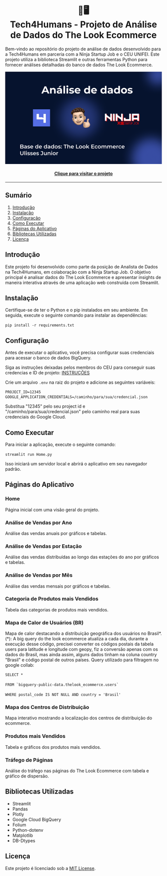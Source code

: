 <h1 align="center">
🥷🖥️<br>Tech4Humans - Projeto de Análise de Dados do The Look Ecommerce 
</h1>

Bem-vindo ao repositório do projeto de análise de dados desenvolvido para a Tech4Humans em parceria com a Ninja Startup Job e o CEU UNIFEI. 
Este projeto utiliza a biblioteca Streamlit e outras ferramentas Python para fornecer análises detalhadas do banco de dados The Look Ecommerce. 

<p align="center">
<img src="images/banner.png">
<p>

<h4 align="center"><a href="https://ninjainsights-thelook-deploy.streamlit.app/">Clique para visitar o projeto</a></h4>

---

## Sumário  
1. [Introdução](#introdução)
 2. [Instalação](#instalação)
 3. [Configuração](#configuração)
 4. [Como Executar](#como-executar)
 5. [Páginas do Aplicativo](#páginas-do-aplicativo) 
 6. [Bibliotecas Utilizadas](#bibliotecas-utilizadas) 
 7. [Licença](#licença) 
## Introdução 

Este projeto foi desenvolvido como parte da posição de Analista de Dados na Tech4Humans, em colaboração com a Ninja Startup Job. O objetivo principal é analisar dados do The Look Ecommerce e apresentar insights de maneira interativa através de uma aplicação web construída com Streamlit. 

## Instalação 

Certifique-se de ter o Python e o pip instalados em seu ambiente. Em seguida, execute o seguinte comando para instalar as dependências: 

```pip install -r requirements.txt```

## Configuração

Antes de executar o aplicativo, você precisa configurar suas credenciais para acessar o banco de dados BigQuery. 

Siga as instruções deixadas pelos membros do CEU para conseguir suas credencias e ID de projeto: [INSTRUÇÕES](https://colab.research.google.com/drive/111psZJNkil95u3uAUmY56cAdO4R3GG7j?usp=sharing)

Crie um arquivo `.env` na raiz do projeto e adicione as seguintes variáveis:

```
PROJECT_ID=12345
GOOGLE_APPLICATION_CREDENTIALS=/caminho/para/sua/credencial.json
``` 

Substitua "12345" pelo seu project id e  "/caminho/para/sua/credencial.json" pelo caminho real para suas credenciais do Google Cloud.

## Como Executar

Para iniciar a aplicação, execute o seguinte comando:

`streamlit run Home.py` 

Isso iniciará um servidor local e abrirá o aplicativo em seu navegador padrão.

## Páginas do Aplicativo

### Home

Página inicial com uma visão geral do projeto.

### Análise de Vendas por Ano

Análise das vendas anuais por gráficos e tabelas.

### Análise de Vendas por Estação

Análise das vendas distribuídas ao longo das estações do ano por gráficos e tabelas.

### Análise de Vendas por Mês

Análise das vendas mensais por gráficos e tabelas.

### Categoria de Produtos mais Vendidos

Tabela das categorias de produtos mais vendidos.

### Mapa de Calor de Usuários (BR)

Mapa de calor destacando a distribuição geográfica dos usuários no Brasil*.
</br>
(*): A big query do the look ecommerce atualiza a cada dia, durante a execução desse código, precisei converter os códigos postais da tabela users para latitude e longitude com geopy, fiz a conversão apenas com os dados do Brasil, mas ainda assim, alguns dados tinham na coluna country "Brasil" e código postal de outros países.
Query utilizado para filtragem no google collab: 
```
SELECT *

FROM `bigquery-public-data.thelook_ecommerce.users`

WHERE postal_code IS NOT NULL AND country = 'Brasil'
```  

### Mapa dos Centros de Distribuição

Mapa interativo mostrando a localização dos centros de distribuição do ecommerce.

### Produtos mais Vendidos

Tabela e gráficos dos produtos mais vendidos.

### Tráfego de Páginas

Análise do tráfego nas páginas do The Look Ecommerce com tabela e gráfico de dispersão.

## Bibliotecas Utilizadas

-   Streamlit
-   Pandas
-   Plotly
-   Google Cloud BigQuery
-   Folium
-   Python-dotenv
-   Matplotlib
-   DB-Dtypes

## Licença

Este projeto é licenciado sob a [MIT License](https://github.com/UlissesJunior/NinjaInsights-TheLook/blob/main/LICENSE).
